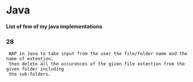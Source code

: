 # Java
**List of few of my java implementations**  
### 28 
     WAP in Java to take input from the user the file/folder name and the name of extention,
     then delete all the occurences of the given file extention from the given folder including
     the sub-folders.
